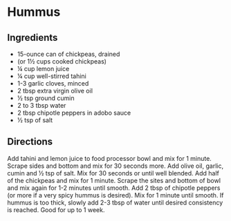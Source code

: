 # Hummus

## Ingredients

- 15-ounce can of chickpeas, drained
- (or 1½ cups cooked chickpeas)
- ¼ cup lemon juice
- ¼ cup well-stirred tahini
- 1-3 garlic cloves, minced
- 2 tbsp extra virgin olive oil
- ½ tsp ground cumin
- 2 to 3 tbsp water
- 2 tbsp chipotle peppers in adobo sauce
- ½ tsp of salt

## Directions

Add tahini and lemon juice to food processor bowl and mix for 1 minute. Scrape
sides and bottom and mix for 30 seconds more. Add olive oil, garlic, cumin and
½ tsp of salt. Mix for 30 seconds or until well blended. Add half of the
chickpeas and mix for 1 minute. Scrape the sites and bottom of bowl and mix
again for 1-2 minutes until smooth. Add 2 tbsp of chipotle peppers (or more if
a very spicy hummus is desired). Mix for 1 minute until smooth. If hummus is
too thick, slowly add 2-3 tbsp of water until desired consistency is reached.
Good for up to 1 week.

